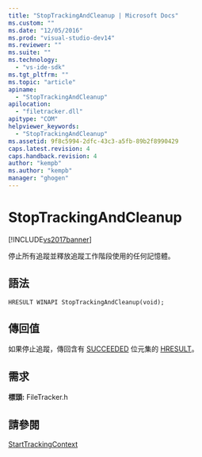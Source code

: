 ```yaml
---
title: "StopTrackingAndCleanup | Microsoft Docs"
ms.custom: ""
ms.date: "12/05/2016"
ms.prod: "visual-studio-dev14"
ms.reviewer: ""
ms.suite: ""
ms.technology: 
  - "vs-ide-sdk"
ms.tgt_pltfrm: ""
ms.topic: "article"
apiname: 
  - "StopTrackingAndCleanup"
apilocation: 
  - "filetracker.dll"
apitype: "COM"
helpviewer_keywords: 
  - "StopTrackingAndCleanup"
ms.assetid: 9f8c5994-2dfc-43c3-a5fb-89b2f8990429
caps.latest.revision: 4
caps.handback.revision: 4
author: "kempb"
ms.author: "kempb"
manager: "ghogen"
---
```

# StopTrackingAndCleanup
[!INCLUDE[vs2017banner](../code-quality/includes/vs2017banner.md)]

停止所有追蹤並釋放追蹤工作階段使用的任何記憶體。  
  
## 語法  
  
```  
HRESULT WINAPI StopTrackingAndCleanup(void);  
```  
  
## 傳回值  
 如果停止追蹤，傳回含有 [SUCCEEDED](assetId:///SUCCEEDED?qualifyHint=False&autoUpgrade=True) 位元集的 [HRESULT](assetId:///HRESULT?qualifyHint=False&autoUpgrade=True)。  
  
## 需求  
 **標頭:** FileTracker.h  
  
## 請參閱  
 [StartTrackingContext](../msbuild/starttrackingcontext.md)